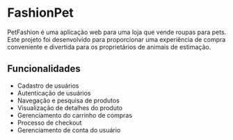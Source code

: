 # FashionPet
PetFashion é uma aplicação web para uma loja que vende roupas para pets. Este projeto foi desenvolvido para proporcionar uma experiência de compra conveniente e divertida para os proprietários de animais de estimação.

## Funcionalidades

- Cadastro de usuários
- Autenticação de usuários
- Navegação e pesquisa de produtos
- Visualização de detalhes do produto
- Gerenciamento do carrinho de compras
- Processo de checkout
- Gerenciamento de conta do usuário
